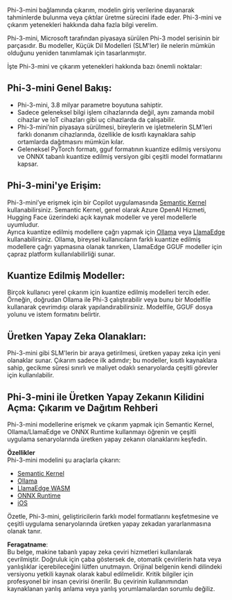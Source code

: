 Phi-3-mini bağlamında çıkarım, modelin giriş verilerine dayanarak tahminlerde bulunma veya çıktılar üretme sürecini ifade eder. Phi-3-mini ve çıkarım yetenekleri hakkında daha fazla bilgi verelim.

Phi-3-mini, Microsoft tarafından piyasaya sürülen Phi-3 model serisinin bir parçasıdır. Bu modeller, Küçük Dil Modelleri (SLM'ler) ile nelerin mümkün olduğunu yeniden tanımlamak için tasarlanmıştır.

İşte Phi-3-mini ve çıkarım yetenekleri hakkında bazı önemli noktalar:

## **Phi-3-mini Genel Bakış:**
- Phi-3-mini, 3.8 milyar parametre boyutuna sahiptir.
- Sadece geleneksel bilgi işlem cihazlarında değil, aynı zamanda mobil cihazlar ve IoT cihazları gibi uç cihazlarda da çalışabilir.
- Phi-3-mini’nin piyasaya sürülmesi, bireylerin ve işletmelerin SLM'leri farklı donanım cihazlarında, özellikle de kısıtlı kaynaklara sahip ortamlarda dağıtmasını mümkün kılar.
- Geleneksel PyTorch formatı, gguf formatının kuantize edilmiş versiyonu ve ONNX tabanlı kuantize edilmiş versiyon gibi çeşitli model formatlarını kapsar.

## **Phi-3-mini'ye Erişim:**
Phi-3-mini’ye erişmek için bir Copilot uygulamasında [Semantic Kernel](https://github.com/microsoft/SemanticKernelCookBook?WT.mc_id=aiml-138114-kinfeylo) kullanabilirsiniz. Semantic Kernel, genel olarak Azure OpenAI Hizmeti, Hugging Face üzerindeki açık kaynak modeller ve yerel modellerle uyumludur.  
Ayrıca kuantize edilmiş modellere çağrı yapmak için [Ollama](https://ollama.com) veya [LlamaEdge](https://llamaedge.com) kullanabilirsiniz. Ollama, bireysel kullanıcıların farklı kuantize edilmiş modellere çağrı yapmasına olanak tanırken, LlamaEdge GGUF modeller için çapraz platform kullanılabilirliği sunar.

## **Kuantize Edilmiş Modeller:**
Birçok kullanıcı yerel çıkarım için kuantize edilmiş modelleri tercih eder. Örneğin, doğrudan Ollama ile Phi-3 çalıştırabilir veya bunu bir Modelfile kullanarak çevrimdışı olarak yapılandırabilirsiniz. Modelfile, GGUF dosya yolunu ve istem formatını belirtir.

## **Üretken Yapay Zeka Olanakları:**
Phi-3-mini gibi SLM'lerin bir araya getirilmesi, üretken yapay zeka için yeni olanaklar sunar. Çıkarım sadece ilk adımdır; bu modeller, kısıtlı kaynaklara sahip, gecikme süresi sınırlı ve maliyet odaklı senaryolarda çeşitli görevler için kullanılabilir.

## **Phi-3-mini ile Üretken Yapay Zekanın Kilidini Açma: Çıkarım ve Dağıtım Rehberi**  
Phi-3-mini modellerine erişmek ve çıkarım yapmak için Semantic Kernel, Ollama/LlamaEdge ve ONNX Runtime kullanmayı öğrenin ve çeşitli uygulama senaryolarında üretken yapay zekanın olanaklarını keşfedin.

**Özellikler**  
Phi-3-mini modelini şu araçlarla çıkarın:

- [Semantic Kernel](https://github.com/Azure-Samples/Phi-3MiniSamples/tree/main/semantickernel?WT.mc_id=aiml-138114-kinfeylo)
- [Ollama](https://github.com/Azure-Samples/Phi-3MiniSamples/tree/main/ollama?WT.mc_id=aiml-138114-kinfeylo)
- [LlamaEdge WASM](https://github.com/Azure-Samples/Phi-3MiniSamples/tree/main/wasm?WT.mc_id=aiml-138114-kinfeylo)
- [ONNX Runtime](https://github.com/Azure-Samples/Phi-3MiniSamples/tree/main/onnx?WT.mc_id=aiml-138114-kinfeylo)
- [iOS](https://github.com/Azure-Samples/Phi-3MiniSamples/tree/main/ios?WT.mc_id=aiml-138114-kinfeylo)

Özetle, Phi-3-mini, geliştiricilerin farklı model formatlarını keşfetmesine ve çeşitli uygulama senaryolarında üretken yapay zekadan yararlanmasına olanak tanır.

**Feragatname**:  
Bu belge, makine tabanlı yapay zeka çeviri hizmetleri kullanılarak çevrilmiştir. Doğruluk için çaba göstersek de, otomatik çevirilerin hata veya yanlışlıklar içerebileceğini lütfen unutmayın. Orijinal belgenin kendi dilindeki versiyonu yetkili kaynak olarak kabul edilmelidir. Kritik bilgiler için profesyonel bir insan çevirisi önerilir. Bu çevirinin kullanımından kaynaklanan yanlış anlama veya yanlış yorumlamalardan sorumlu değiliz.